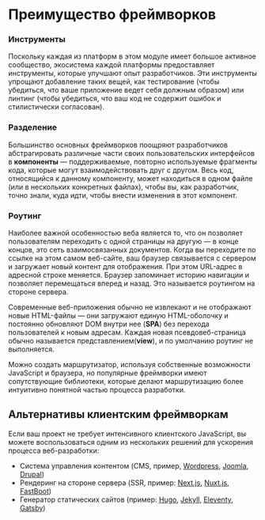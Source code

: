 # Преимущество фреймворков

### Инструменты

Поскольку каждая из платформ в этом модуле имеет большое активное сообщество, экосистема каждой платформы предоставляет инструменты, которые улучшают опыт разработчиков. Эти инструменты упрощают добавление таких вещей, как тестирование (чтобы убедиться, что ваше приложение ведет себя должным образом) или линтинг (чтобы убедиться, что ваш код не содержит ошибок и стилистически согласован).

### Разделение

Большинство основных фреймворков поощряют разработчиков абстрагировать различные части своих пользовательских интерфейсов в **компоненты** — поддерживаемые, повторно используемые фрагменты кода, которые могут взаимодействовать друг с другом. Весь код, относящийся к данному компоненту, может находиться в одном файле (или в нескольких конкретных файлах), чтобы вы, как разработчик, точно знали, куда идти, чтобы внести изменения в этот компонент.

### Роутинг

Наиболее важной особенностью веба является то, что он позволяет пользователям переходить с одной страницы на другую — в конце концов, это сеть взаимосвязанных документов. Когда вы переходите по ссылке на этом самом веб-сайте, ваш браузер связывается с сервером и загружает новый контент для отображения. При этом URL-адрес в адресной строке меняется. Браузер запоминает историю навигации и позволяет перемещаться вперед и назад. Это называется роутингом на стороне сервера.

Современные веб-приложения обычно не извлекают и не отображают новые HTML-файлы — они загружают единую HTML-оболочку и постоянно обновляют DOM внутри нее (**SPA**) без перехода пользователей к новым адресам. Каждая новая псевдовеб-страница обычно называется представлением(**view**), и по умолчанию роутинг не выполняется.

Можно создать маршрутизатор, используя собственные возможности JavaScript и браузера, но популярные фреймворки имеют сопутствующие библиотеки, которые делают маршрутизацию более интуитивно понятной частью процесса разработки.

## Альтернативы клиентским фреймворкам

Если ваш проект не требует интенсивного клиентского JavaScript, вы можете воспользоваться одним из нескольких решений для ускорения процесса веб-разработки:

- Система управления контентом (CMS, пример, [Wordpress](https://wordpress.com/), [Joomla](https://www.joomla.org/), [Drupal](https://www.drupal.org/))
- Рендеринг на стороне сервера (SSR, пример: [Next.js](https://nextjs.org/), [Nuxt.js](https://nuxtjs.org/), [FastBoot](https://github.com/ember-fastboot/ember-cli-fastboot))
- Генератор статических сайтов (пример: [Hugo](https://gohugo.io/), [Jekyll](https://jekyllrb.com/), [Eleventy](https://www.11ty.dev/), [Gatsby](https://www.gatsbyjs.com/))
